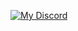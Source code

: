 

   
[![My Discord](https://discord-readme-badge.vercel.app/api?id=980132959401173052)](https://discord.com/users/980132959401173052)  
